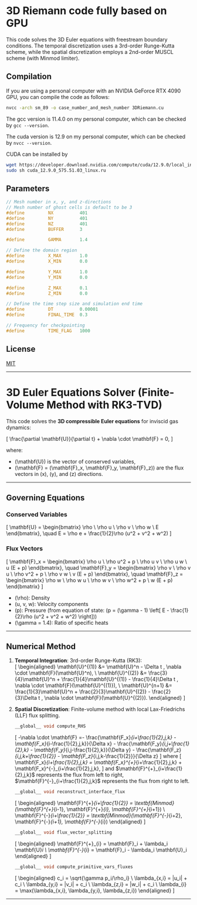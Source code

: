 # 3D Riemann code fully based on GPU

This code solves the 3D Euler equations with freestream boundary conditions. The temporal discretization uses a 3rd-order Runge-Kutta scheme, while the spatial discretization employs a 2nd-order MUSCL scheme (with Minmod limiter).

## Compilation

If you are using a personal computer with an NVIDIA GeForce RTX 4090 GPU, you can compile the code as follows:
```bash
nvcc -arch sm_89 -o case_number_and_mesh_number 3DRiemann.cu
```

The gcc version is 11.4.0 on my personal computer, which can be checked by ```gcc --version```.

The cuda version is 12.9 on my personal computer, which can be checked by ```nvcc --version```.

CUDA can be installed by 
```bash
wget https://developer.download.nvidia.com/compute/cuda/12.9.0/local_installers/cuda_12.9.0_575.51.03_linux.run
sudo sh cuda_12.9.0_575.51.03_linux.ru
```

## Parameters

```C
// Mesh number in x, y, and z-directions
// Mesh number of ghost cells is default to be 3
#define         NX          401
#define         NY          401
#define         NZ          401
#define         BUFFER      3

#define         GAMMA       1.4

// Define the domain region
#define         X_MAX       1.0
#define         X_MIN       0.0

#define         Y_MAX       1.0
#define         Y_MIN       0.0

#define         Z_MAX       0.1
#define         Z_MIN       0.0

// Define the time step size and simulation end time
#define         DT          0.00001
#define         FINAL_TIME  0.3

// Frequency for checkpointing
#define         TIME_FLAG   1000  
```

## License

[MIT](https://choosealicense.com/licenses/mit/)

---

# 3D Euler Equations Solver (Finite-Volume Method with RK3-TVD)

This code solves the **3D compressible Euler equations** for inviscid gas dynamics:

\[
\frac{\partial \mathbf{U}}{\partial t} + \nabla \cdot \mathbf{F} = 0,
\]

where:
- \(\mathbf{U}\) is the vector of conserved variables,
- \(\mathbf{F} = (\mathbf{F}_x, \mathbf{F}_y, \mathbf{F}_z)\) are the flux vectors in \(x\), \(y\), and \(z\) directions.

---

## **Governing Equations**
### **Conserved Variables**
\[
\mathbf{U} = \begin{bmatrix}
\rho \\
\rho u \\
\rho v \\
\rho w \\
E
\end{bmatrix}, \quad
E = \rho e + \frac{1}{2}\rho (u^2 + v^2 + w^2)
\]

### **Flux Vectors**
\[
\mathbf{F}_x = \begin{bmatrix}
\rho u \\
\rho u^2 + p \\
\rho u v \\
\rho u w \\
u (E + p)
\end{bmatrix}, \quad
\mathbf{F}_y = \begin{bmatrix}
\rho v \\
\rho v u \\
\rho v^2 + p \\
\rho v w \\
v (E + p)
\end{bmatrix}, \quad
\mathbf{F}_z = \begin{bmatrix}
\rho w \\
\rho w u \\
\rho w v \\
\rho w^2 + p \\
w (E + p)
\end{bmatrix}
\]

- \(\rho\): Density  
- \(u, v, w\): Velocity components  
- \(p\): Pressure (from equation of state: \(p = (\gamma - 1) \left[ E - \frac{1}{2}\rho (u^2 + v^2 + w^2) \right]\))  
- \(\gamma = 1.4\): Ratio of specific heats  

---

## **Numerical Method**  
1. **Temporal Integration**: 3rd-order Runge-Kutta (RK3):  
   \[
   \begin{aligned}
   \mathbf{U}^{(1)} &= \mathbf{U}^n - \Delta t \, \nabla \cdot \mathbf{F}(\mathbf{U}^n), \\
   \mathbf{U}^{(2)} &= \frac{3}{4}\mathbf{U}^n + \frac{1}{4}\mathbf{U}^{(1)} - \frac{1}{4}\Delta t \, \nabla \cdot \mathbf{F}(\mathbf{U}^{(1)}), \\
   \mathbf{U}^{n+1} &= \frac{1}{3}\mathbf{U}^n + \frac{2}{3}\mathbf{U}^{(2)} - \frac{2}{3}\Delta t \, \nabla \cdot \mathbf{F}(\mathbf{U}^{(2)}).
   \end{aligned}
   \]

2. **Spatial Discretization**: Finite-volume method with local Lax-Friedrichs (LLF) flux splitting.

    ```C
    __global__ void compute_RHS
    ```
    \[
    -\nabla \cdot \mathbf{F} =- \frac{\mathbf{F_x}_{i+\frac{1}{2},j,k} - \mathbf{F_x}_{i-\frac{1}{2},j,k}}{\Delta x}
                              - \frac{\mathbf{F_y}_{i,j+\frac{1}{2},k} - \mathbf{F_y}_{i,j-\frac{1}{2},k}}{\Delta y}
                              - \frac{\mathbf{F_z}_{i,j,k+\frac{1}{2}} - \mathbf{F_z}_{i,j,k-\frac{1}{2}}}{\Delta z}
    \]
    where
    \[
    \mathbf{F_x}_{i+\frac{1}{2},j,k} = \mathbf{F_x}^{+}_{i+\frac{1}{2},j,k} + \mathbf{F_x}^{-}_{i+\frac{1}{2},j,k},
    \]
    and $\mathbf{F}^{+}_{i+\frac{1}{2},j,k}$ represents the flux from left to right, $\mathbf{F}^{-}_{i+\frac{1}{2},j,k}$ represents the flux from right to left.


    ```C
    __global__ void reconstruct_interface_flux
    ```
    \[
    \begin{aligned}
    \mathbf{F}^{+}_{i+\frac{1}{2}} = \textbf{Minmod}(\mathbf{F}^{+}_{i-1}, \mathbf{F}^{+}_{i}, \mathbf{F}^{+}_{i+1}) \\
    \mathbf{F}^{-}_{i+\frac{1}{2}} = \textbf{Minmod}(\mathbf{F}^{-}_{i+2}, \mathbf{F}^{-}_{i+1}, \mathbf{F}^{-}_{i})
    \end{aligned}
    \]


    ```C
    __global__ void flux_vector_splitting
    ```
    \[
    \begin{aligned}
    \mathbf{F}^{+}_{i} = \mathbf{F}_i + \lambda_i \mathbf{U}_i \\
    \mathbf{F}^{-}_{i} = \mathbf{F}_i - \lambda_i \mathbf{U}_i
    \end{aligned}
    \]

    ```C
    __global__ void compute_primitive_vars_fluxes
    ```
    \[
    \begin{aligned}
    c_i = \sqrt{\gamma p_i/\rho_i} \\
    \lambda_{x,i} = |u_i| + c_i \\
    \lambda_{y,i} = |v_i| + c_i \\
    \lambda_{z,i} = |w_i| + c_i \\
    \lambda_{i} = \max(\lambda_{x,i}, \lambda_{y,i}, \lambda_{z,i})
    \end{aligned}
    \]
---


